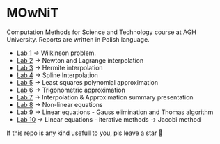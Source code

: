 # MOwNiT
Computation Methods for Science and Technology course at AGH University. Reports are written in Polish language. 

* [Lab 1] -> Wilkinson problem.
* [Lab 2] -> Newton and Lagrange interpolation 
* [Lab 3] -> Hermite interpolation 
* [Lab 4] -> Spline Interpolation
* [Lab 5] -> Least squares polynomial approximation
* [Lab 6] -> Trigonometric approximation
* [Lab 7] -> Interpolation & Approximation summary presentation
* [Lab 8] -> Non-linear equations
* [Lab 9] -> Linear equations -  Gauss elimination and Thomas algorithm
* [Lab 10] -> Linear equations - iterative methods -> Jacobi method
  
[lab 1]: https://github.com/pvtrov/MOwNiT/tree/main/lab_01
[Lab 2]: https://github.com/pvtrov/MOwNiT/tree/main/lab_02
[lab 3]: https://github.com/pvtrov/MOwNiT/tree/main/lab_03
[lab 4]: https://github.com/pvtrov/MOwNiT/tree/main/lab_04
[lab 5]: https://github.com/pvtrov/MOwNiT/tree/main/lab_05
[lab 6]: https://github.com/pvtrov/MOwNiT/tree/main/lab_06
[Lab 7]: https://github.com/pvtrov/MOwNiT/tree/main/lab_07
[Lab 8]: https://github.com/pvtrov/MOwNiT/tree/main/lab_08
[Lab 9]: https://github.com/pvtrov/MOwNiT/tree/main/lab_09
[Lab 10]: https://github.com/pvtrov/MOwNiT/tree/main/lab_10


If this repo is any kind usefull to you, pls leave a star :star2:
